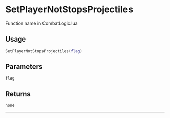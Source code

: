 # SetPlayerNotStopsProjectiles
Function name in CombatLogic.lua
## Usage
```lua
SetPlayerNotStopsProjectiles(flag)
```
## Parameters
`flag`
## Returns
`none`

---